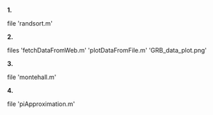 **1.**

file 'randsort.m'

**2.**

files 'fetchDataFromWeb.m' 'plotDataFromFile.m' 'GRB_data_plot.png'

**3.**

file 'montehall.m'

**4.**

file 'piApproximation.m'
